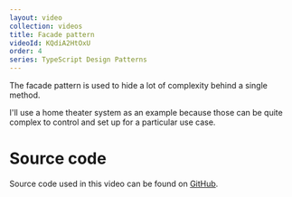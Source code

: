 ```yaml
---
layout: video
collection: videos
title: Facade pattern
videoId: KQdiA2HtOxU
order: 4
series: TypeScript Design Patterns
---
```


The facade pattern is used to hide a lot of complexity behind a single method.

I'll use a home theater system as an example because those can be quite complex to control and set up for a particular use case.

# Source code
Source code used in this video can be found on <a href="https://github.com/SavjeeTutorials/typescript-design-patterns" target="_blank">GitHub</a>.